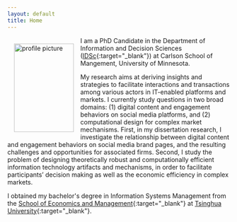 ```yaml
---
layout: default
title: Home
---
```


<img style="width:135px; height:200px; float:left; padding:15px;"
src="/image/personal.jpg" alt="profile picture">

I am a PhD Candidate in the Department of Information and Decision Sciences ([IDSc](https://carlsonschool.umn.edu/degrees/phd/areas-concentration/information-and-decision-sciences/information-decision-sciences){:target="_blank"}) at Carlson School of Mangement, University of Minnesota. 

My research aims at deriving insights and strategies to facilitate interactions and transactions among various actors in IT-enabled platforms and markets. I currently study questions in two broad domains: (1) digital content and engagement behaviors on social media platforms, and (2) computational design for complex market mechanisms. First, in my dissertation research, I investigate the relationship between digital content and engagement behaviors on social media brand pages, and the resulting challenges and opportunities for associated firms. Second, I study the problem of designing theoretically robust and computationally efficient information technology artifacts and mechanisms, in order to facilitate participants’ decision making as well as the economic efficiency in complex markets.

I obtained my bachelor's degree in Information Systems Management from the [School of Economics and Management](http://www.sem.tsinghua.edu.cn/){:target="_blank"} at [Tsinghua University](http://www.tsinghua.edu.cn){:target="_blank"}.